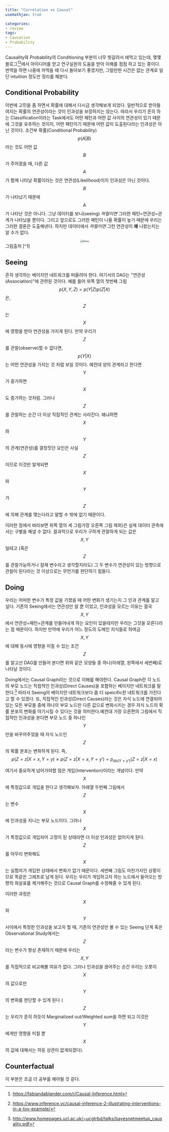 ```yaml
---
title: "Correlation vs Causal"
usemathjax: true

categories:
- review
tags:
- Causation
- Probability
---
```


Causality와 Probability의 Conditioning 부분이 너무 헛갈려서 애먹고 있는데, 몇몇 블로그[^1][^2]에서 아이디어를 얻고 연구실원의 도움을 받아 이해를 점점 하고 있는 중이다. 번역을 하면 나중에 까먹을 때 다시 돌아보기 좋겠지만, 그럴만한 시간은 없는 관계로 일단 intuition 정도만 정리를 해본다.



## Conditional Probability

이번에 고민을 좀 하면서 확률에 대해서 다시금 생각해보게 되었다. 일반적으로 받아들여지는 확률의 연관성이라는 것이 인과성을 보장하지는 않는다. 따라서 우리가 흔히 하는 Classification이라는 Task에서도 어떤 패턴과 어떤 값 사이의 연관성이 있기 때문에 그것을 유추하는 것이지, 어떤 패턴이기 때문에 어떤 값이 도출된다라는 인과성은 아닌 것이다. 조건부 확률(Conditional Probability) 
$$p(A|B)$$
라는 것도 어떤 값 $$B$$가 주어졌을 때, 다른 값 $$A$$가 함께 나타날 확률이라는 것은 연관성(Likelihood)이지 인과성은 아닌 것이다. $$B$$가 나타났기 때문에 $$A$$가 나타난 것은 아니다. 그냥 데이터를 보니(seeing) *하필이면* 그러한 패턴=연관성=관계가 나타났을 뿐이다. 그리고 앞으로도 그러한 패턴이 나올 확률이 높기 때문에 우리는 그러한 결론은 도출해낸다. 하지만 데이터에서 *하필이면* 그런 연관성이 **왜** 나왔는지는 알 수가 없다. 



<center><img src="../assets/images/2020-02-13-Correlation-Causal/doing.png" alt="doing" style="zoom:50%;" /></center>
그림출처 [^1]



## Seeing

흔히 생각하는 베이지안 네트워크를 떠올려야 한다. 여기서의 DAG는 "연관성(Association)"에 관련된 것이다. 예를 들어 위쪽 열의 첫번째 그림
$$p(X, Y, Z) = p(Y|Z)p(Z|X)$$
은, $$Z$$는 $$X$$에 영향을 받아 연관성을 가지게 된다. 만약 우리가 $$Z$$를 관찰(observe)할 수 없다면, $$p(Y|X)$$는 어떤 연관성을 가지는 것 처럼 보일 것이다. 예컨대 양의 관계라고 한다면 $$Y$$가 증가하면 $$X$$도 증가하는 것처럼. 그러나 $$Z$$를 관찰하는 순간 더 이상 직접적인 관계는 사라진다. 왜냐하면 $$X$$와 $$Y$$의 관계(연관성)를 결정짓던 요인은 사실 $$Z$$이므로 이것만 알게되면 $$X$$와 $$Y$$가 $$Z$$에 의해 관계를 맺는다라고 말할 수 밖에 없기 때문이다.

이러한 점에서 바라보면 위쪽 열의 세 그림가장 오른쪽 그림 제외)은 실제 데이터 관측에서는 구별을 해낼 수 없다. 결과적으로 우리가 구하게 관찰하게 되는 값은 $$X, Y$$일테고 (혹은 $$Z$$를 관찰가능하거나 잠재 변수라고 생각할지라도) 그 두 변수가 연관성이 있는 방향으로 관찰이 된다라는 것 이상으로는 무언가를 판단하기 힘들다.



## Doing

우리는 어떠한 변수가 특정 값을 가졌을 때 어떤 변화가 생기는지 그 인과 관계를 알고 싶다. 기존의 Seeing에서는 연관성만 알 뿐 이었고, 인과성을 모르는 이유는 결국 $$X, Y$$에서 연관성=패턴=관계를 만들어내게 하는 요인이 있을테지만 우리는 그것을 모른다라는 점 때문이다. 하지만 만약에 우리가 어느 정도의 도메인 지식들로 하여금 $$X, Y$$에 대해 동시에 영향을 미칠 수 있는 조건 $$Z$$를 알고선 DAG를 만들어 본다면 위와 같은 모양들 중 하나(아래열, 왼쪽에서 세번째)로 나타날 것이다.

Doing에서는 Causal Graph라는 것으로 이해를 해야한다. Causal Graph란 각 노드의 부모 노드는 직접적인 인과성(Direct Causes)을 포함하는 베이지안 네트워크를 말한다.[^3] 따라서 Seeing의 베이지안 네트워크보다 좀 더 speicific한 네트워크를 가진다고 할 수 있겠다. 또, 직접적인 인과성(Direct Causes)라는 것은 자식 노드에 연결되어 있는 모든 부모들 중에 하나의 부모 노드만 다른 값으로 변화시키는 경우 자식 노드의 확률 분포의 변화를 야기시킬 수 있다는 것을 의미한다.예컨대 가장 오른편의 그림에서 직접적인 인과성을 본다면 부모 노드 중 하나인 $$Y$$만을 바꾸어주었을 때 자식 노드인 $$Z$$의 확률 분포는 변화하게 된다. 즉, 
$$p(Z=z|X=x, Y=y) \neq p(Z=z|X=x, Y=y') = p_{do(Y=y')}(Z=z|X=x)$$



여기서 중요하게 넘어가야할 점은 개입(Intervention)이라는 개념이다. 만약 $$X$$에 특정값으로 개입을 한다고 생각해보자. 아래열 두번째 그림에서 $$Z$$는 변수 $$X$$에 인과성을 지니는 부모 노드이다. 그러나 $$X$$가 특정값으로 개입되어 고정이 된 상태라면 더 이상 인과성은 없어지게 된다. $$Z$$를 아무리 변화해도 $$X$$는 실험자가 개입한 상태에서 변화가 없기 때문이다. 세번째 그림도 마찬가지인 상황이므로 똑같은 그래프로 남게 된다. 우리는 우리가 개입하고자 하는 노드에서 들어오는 방향의 화살표를 제거해주는 것으로 Causal Graph를 수정해줄 수 있게 된다.

이러한 과정은 $$X$$와 $$Y$$ 사이에서 특정한 인과성을 보고자 할 때, 기존의 연관성만 볼 수 있는 Seeing 단계 혹은 Observational Study에서는 $$Z$$라는 변수가 항상 존재하기 때문에 우리는 $$X, Y$$를 직접적으로 비교해볼 여유가 없다. 그러나 인과성을 끊어주는 순간 우리는 오롯이 $$X$$의 값으로만 $$Y$$의 변화를 판단할 수 있게 된다 ($$Z$$는 우리가 흔히 하듯이 Marginalized out/Weighted sum을 하면 되고 이것은 $$Y$$에게만 영향을 미칠 뿐 $$X$$의 값에 대해서는 하등 상관이 없게되겠다).



## Counterfactual

이 부분은 조금 더 공부를 해야될 것 같다.



[^1]: https://fabiandablander.com/r/Causal-Inference.html
[^2]: https://www.inference.vc/causal-inference-2-illustrating-interventions-in-a-toy-example/
[^3]: http://www.homepages.ucl.ac.uk/~ucgtrbd/talks/bayesnetmeetup_causality.pdf